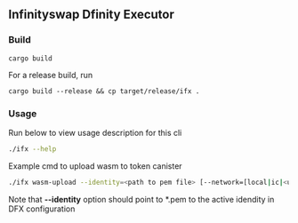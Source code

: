 ## Infinityswap Dfinity Executor

### Build
```
cargo build
```

For a release build, run

```
cargo build --release && cp target/release/ifx .
```

### Usage
Run below to view usage description for this cli

```sh
./ifx --help
```
Example cmd to upload wasm to token canister
```sh
./ifx wasm-upload --identity=<path to pem file> [--network=[local|ic|<url>]] wasm-upload --path=<path to wasm> <CANISTER_ID>
```

Note that **--identity** option should point to *.pem to the active idendity in DFX configuration